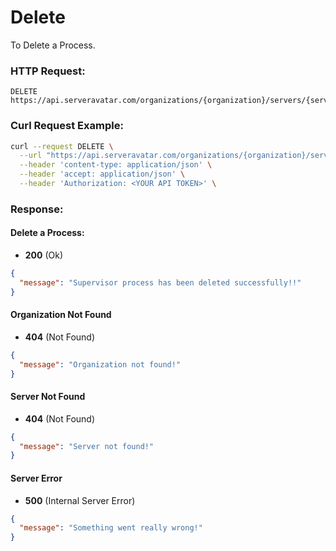 # Delete

To Delete a Process.

### HTTP Request:

```
DELETE https://api.serveravatar.com/organizations/{organization}/servers/{server}/applications/{application}/supervisors/{supervisor}
```

### Curl Request Example:

```sh
curl --request DELETE \
  --url "https://api.serveravatar.com/organizations/{organization}/servers/{server}/applications/{application}/supervisors/{supervisor}" \
  --header 'content-type: application/json' \
  --header 'accept: application/json' \
  --header 'Authorization: <YOUR API TOKEN>' \
```

### Response:

#### Delete a Process:
- __200__ (Ok)

```json
{
  "message": "Supervisor process has been deleted successfully!!"
}
```

#### Organization Not Found
- __404__ (Not Found)

```json
{
  "message": "Organization not found!"
}
```

#### Server Not Found
- __404__ (Not Found)

```json
{
  "message": "Server not found!"
}
```

#### Server Error
- __500__ (Internal Server Error)

```json
{
  "message": "Something went really wrong!"
}